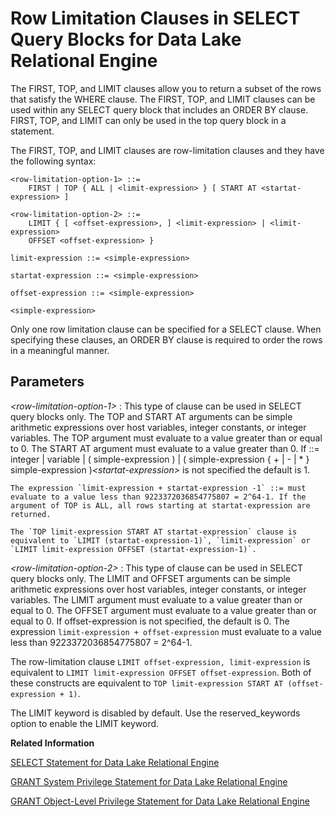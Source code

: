 <!-- loioa35ad4ee84f21015a4e0f12b17c1b13c -->

# Row Limitation Clauses in SELECT Query Blocks for Data Lake Relational Engine 

The FIRST, TOP, and LIMIT clauses allow you to return a subset of the rows that satisfy the WHERE clause. The FIRST, TOP, and LIMIT clauses can be used within any SELECT query block that includes an ORDER BY clause. FIRST, TOP, and LIMIT can only be used in the top query block in a statement.



The FIRST, TOP, and LIMIT clauses are row-limitation clauses and they have the following syntax:

```
<row-limitation-option-1> ::=
    FIRST | TOP { ALL | <limit-expression> } [ START AT <startat-expression> ]
```

```
<row-limitation-option-2> ::=
    LIMIT { [ <offset-expression>, ] <limit-expression> | <limit-expression>
    OFFSET <offset-expression> }
```

```
limit-expression ::= <simple-expression>
```

```
startat-expression ::= <simple-expression>
```

```
offset-expression ::= <simple-expression>
```

```
<simple-expression>
```

Only one row limitation clause can be specified for a SELECT clause. When specifying these clauses, an ORDER BY clause is required to order the rows in a meaningful manner.



## Parameters

*<row-limitation-option-1\>*
:   This type of clause can be used in SELECT query blocks only. The TOP and START AT arguments can be simple arithmetic expressions over host variables, integer constants, or integer variables. The TOP argument must evaluate to a value greater than or equal to 0. The START AT argument must evaluate to a value greater than 0. If ::= integer | variable | \( simple-expression \) | \( simple-expression \{ + | - | \* \} simple-expression \)*<startat-expression\>* is not specified the default is 1.

    The expression `limit-expression + startat-expression -1` ::= must evaluate to a value less than 9223372036854775807 = 2^64-1. If the argument of TOP is ALL, all rows starting at startat-expression are returned.

    The `TOP limit-expression START AT startat-expression` clause is equivalent to `LIMIT (startat-expression-1)`, `limit-expression` or `LIMIT limit-expression OFFSET (startat-expression-1)`.

*<row-limitation-option-2\>*
:   This type of clause can be used in SELECT query blocks only. The LIMIT and OFFSET arguments can be simple arithmetic expressions over host variables, integer constants, or integer variables. The LIMIT argument must evaluate to a value greater than or equal to 0. The OFFSET argument must evaluate to a value greater than or equal to 0. If offset-expression is not specified, the default is 0. The expression `limit-expression + offset-expression` must evaluate to a value less than 9223372036854775807 = 2^64-1.

The row-limitation clause `LIMIT offset-expression, limit-expression` is equivalent to `LIMIT limit-expression OFFSET offset-expression`. Both of these constructs are equivalent to `TOP limit-expression START AT (offset-expression + 1)`.

The LIMIT keyword is disabled by default. Use the reserved\_keywords option to enable the LIMIT keyword.

**Related Information**  


[SELECT Statement for Data Lake Relational Engine](select-statement-for-data-lake-relational-engine-a624e72.md "Retrieves information from the database.")

[GRANT System Privilege Statement for Data Lake Relational Engine](grant-system-privilege-statement-for-data-lake-relational-engine-a3dfcb0.md "Grants specific system privileges to users or roles, with or without administrative rights.")

[GRANT Object-Level Privilege Statement for Data Lake Relational Engine](grant-object-level-privilege-statement-for-data-lake-relational-engine-a3e154f.md "Grants database object-level privileges on individual objects and schemas to a user or role.")

